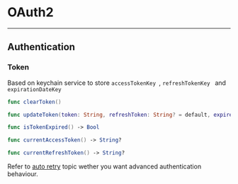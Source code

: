 # OAuth2
----
## Authentication

### Token

Based on keychain service to store `accessTokenKey `, `refreshTokenKey ` and `expirationDateKey `

```swift
func clearToken()

func updateToken(token: String, refreshToken: String? = default, expiresIn: TimeInterval? = default)

func isTokenExpired() -> Bool

func currentAccessToken() -> String?

func currentRefreshToken() -> String?
```

Refer to [auto retry](AutoRetry.md) topic wether you want advanced authentication behaviour.